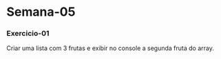 # Semana-05
### Exercicio-01
<p>Criar uma lista com 3 frutas e exibir no console a segunda fruta do array.</p>
